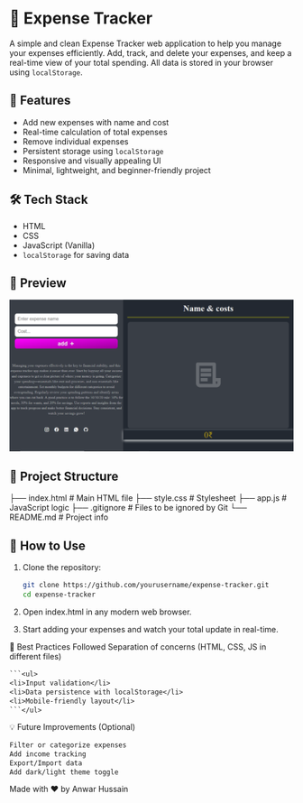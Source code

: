 # 💸 Expense Tracker

A simple and clean Expense Tracker web application to help you manage your expenses efficiently. Add, track, and delete your expenses, and keep a real-time view of your total spending. All data is stored in your browser using `localStorage`.

## 🚀 Features

- Add new expenses with name and cost
- Real-time calculation of total expenses
- Remove individual expenses
- Persistent storage using `localStorage`
- Responsive and visually appealing UI
- Minimal, lightweight, and beginner-friendly project

## 🛠️ Tech Stack

- HTML
- CSS
- JavaScript (Vanilla)
- `localStorage` for saving data

## 📸 Preview

![Preview](./previewofapp.PNG)

## 📂 Project Structure


├── index.html # Main HTML file
├── style.css # Stylesheet
├── app.js # JavaScript logic
├── .gitignore # Files to be ignored by Git
└── README.md # Project info


## 🧪 How to Use

1. Clone the repository:

   ```bash
   git clone https://github.com/yourusername/expense-tracker.git
   cd expense-tracker
   ```
2. Open index.html in any modern web browser.

3. Start adding your expenses and watch your total update in real-time.

📌 Best Practices Followed
    Separation of concerns (HTML, CSS, JS in different files)

    ```<ul>
    <li>Input validation</li>
    <li>Data persistence with localStorage</li>
    <li>Mobile-friendly layout</li>
    ```</ul>

💡 Future Improvements (Optional)

    Filter or categorize expenses
    Add income tracking
    Export/Import data
    Add dark/light theme toggle


Made with ❤️ by Anwar Hussain